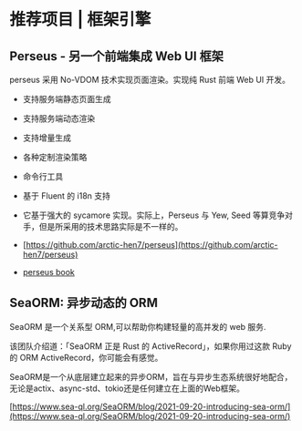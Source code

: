 # 推荐项目 |  框架引擎

## Perseus - 另一个前端集成 Web UI 框架

perseus 采用 No-VDOM 技术实现页面渲染。实现纯 Rust 前端 Web UI 开发。

- 支持服务端静态页面生成
- 支持服务端动态渲染
- 支持增量生成
- 各种定制渲染策略
- 命令行工具
- 基于 Fluent 的 i18n 支持
- 它基于强大的 sycamore 实现。实际上，Perseus 与 Yew, Seed 等算竞争对手，但是所采用的技术思路实际是不一样的。

- [https://github.com/arctic-hen7/perseus](https://github.com/arctic-hen7/perseus)
- [perseus book](https://arctic-hen7.github.io/perseus/)

## SeaORM: 异步动态的 ORM

SeaORM 是一个关系型 ORM,可以帮助你构建轻量的高并发的 web 服务.

该团队介绍道：「SeaORM 正是 Rust 的 ActiveRecord」，如果你用过这款 Ruby 的 ORM ActiveRecord，你可能会有感觉。

SeaORM是一个从底层建立起来的异步ORM，旨在与异步生态系统很好地配合，无论是actix、async-std、tokio还是任何建立在上面的Web框架。

[https://www.sea-ql.org/SeaORM/blog/2021-09-20-introducing-sea-orm/](https://www.sea-ql.org/SeaORM/blog/2021-09-20-introducing-sea-orm/)